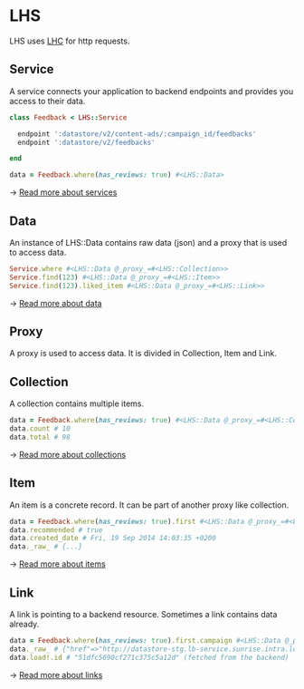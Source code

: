 LHS
===

LHS uses [LHC](//github.com/local-ch/LHC) for http requests.

## Service
A service connects your application to backend endpoints and provides you access to their data.

```ruby
class Feedback < LHS::Service

  endpoint ':datastore/v2/content-ads/:campaign_id/feedbacks'
  endpoint ':datastore/v2/feedbacks'

end

data = Feedback.where(has_reviews: true) #<LHS::Data>
```

→ [Read more about services](docs/services.md)

## Data
An instance of LHS::Data contains raw data (json) and a proxy that is used to access data.

```ruby
Service.where #<LHS::Data @_proxy_=#<LHS::Collection>>
Service.find(123) #<LHS::Data @_proxy_=#<LHS::Item>>
Service.find(123).liked_item #<LHS::Data @_proxy_=#<LHS::Link>>
```

→ [Read more about data](docs/data.md)

## Proxy
A proxy is used to access data. It is divided in Collection, Item and Link.

## Collection
A collection contains multiple items.

```ruby
data = Feedback.where(has_reviews: true) #<LHS::Data @_proxy_=#<LHS::Collection>>
data.count # 10
data.total # 98
```

→ [Read more about collections](docs/collections.md)

## Item
An item is a concrete record. It can be part of another proxy like collection.

```ruby
data = Feedback.where(has_reviews: true).first #<LHS::Data @_proxy_=#<LHS::Item>>
data.recommended # true
data.created_date # Fri, 19 Sep 2014 14:03:35 +0200
data._raw_ # {...}
```

→ [Read more about items](docs/items.md)

## Link
A link is pointing to a backend resource. Sometimes a link contains data already.

```ruby
data = Feedback.where(has_reviews: true).first.campaign #<LHS::Data @_proxy_=#<LHS::Link>>
data._raw_ # {"href"=>"http://datastore-stg.lb-service.sunrise.intra.local.ch/v2/content-ads/51dfc5690cf271c375c5a12d"}
data.load!.id # "51dfc5690cf271c375c5a12d" (fetched from the backend)
```

→ [Read more about links](docs/links.md)
